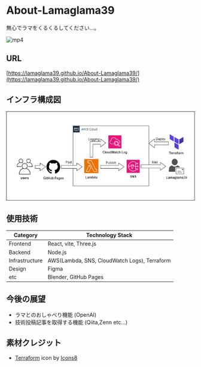 # About-Lamaglama39
無心でラマをくるくるしてください...。

![mp4](src/About-Lamaglama39-movie.gif)

## URL
[https://lamaglama39.github.io/About-Lamaglama39/](https://lamaglama39.github.io/About-Lamaglama39/)

## インフラ構成図
![システム構成図](src/About-Lamaglama39.drawio.png)

## 使用技術
| Category          | Technology Stack                             |
| ----------------- | ---------------------------------------------|
| Frontend          | React, vite, Three.js                        |
| Backend           | Node.js                                      |
| Infrastructure    | AWS(Lambda, SNS, CloudWatch Logs), Terraform |
| Design            | Figma                                        |
| etc               | Blender, GitHub Pages                        |

## 今後の展望
- ラマとのおしゃべり機能 (OpenAI)
- 技術投稿記事を取得する機能 (Qiita,Zenn etc...)

## 素材クレジット
- <a target="_blank" href="https://icons8.com/icon/WncR8Bcg5nE9/terraform">Terraform</a> icon by <a target="_blank" href="https://icons8.com">Icons8</a>